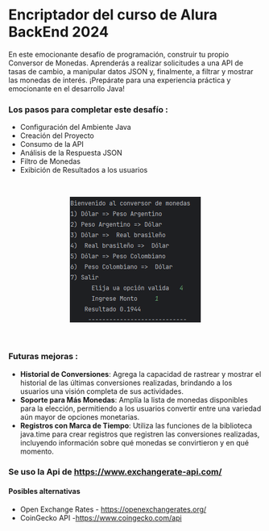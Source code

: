 # Encriptador del curso de Alura BackEnd 2024

En este emocionante desafío de programación, construir tu propio Conversor de Monedas. Aprenderás a realizar solicitudes a una API de tasas de cambio, a manipular datos JSON y, finalmente, a filtrar y mostrar las monedas de interés. ¡Prepárate para una experiencia práctica y emocionante en el desarrollo Java!

### Los pasos para completar este desafío :

* Configuración del Ambiente Java
* Creación del Proyecto 
* Consumo de la API
* Análisis de la Respuesta JSON
* Filtro de Monedas
* Exibición de Resultados a los usuarios


<div align="center">
<br>

![img.png](img.png)

<br>
</div>

### Futuras mejoras :

* **Historial de Conversiones**: Agrega la capacidad de rastrear y mostrar el historial de las últimas conversiones realizadas, brindando a los usuarios una visión completa de sus actividades.
* **Soporte para Más Monedas**: Amplía la lista de monedas disponibles para la elección, permitiendo a los usuarios convertir entre una variedad aún mayor de opciones monetarias.
* **Registros con Marca de Tiempo**: Utiliza las funciones de la biblioteca java.time para crear registros que registren las conversiones realizadas, incluyendo información sobre qué monedas se convirtieron y en qué momento.

### Se uso la Api de https://www.exchangerate-api.com/
#### Posibles alternativas
* Open Exchange Rates - https://openexchangerates.org/
* CoinGecko API -https://www.coingecko.com/api

